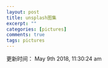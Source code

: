 ```yaml
---
layout: post
title: unsplash图集
excerpt: ""
categories: [pictures]
comments: true
tags: pictures
---
```


更新时间： May 9th 2018, 11:30:24 am

<p><img data-src="http://p6y9wyt8g.bkt.clouddn.com/4AS6y6UH70s.jpg"></p>

<p><img data-src="http://p6y9wyt8g.bkt.clouddn.com/78A265wPiO4.jpg"></p>

<p><img data-src="http://p6y9wyt8g.bkt.clouddn.com/9NDc2vDMTsQ.jpg"></p>

<p><img data-src="http://p6y9wyt8g.bkt.clouddn.com/a1mV1egnQwOqxZZZvhVo_street.jpg"></p>

<p><img data-src="http://p6y9wyt8g.bkt.clouddn.com/a4wUKaaMGWQ.jpg"></p>

<p><img data-src="http://p6y9wyt8g.bkt.clouddn.com/aGnZf9RRTYg.jpg"></p>

<p><img data-src="http://p6y9wyt8g.bkt.clouddn.com/bin"></p>

<p><img data-src="http://p6y9wyt8g.bkt.clouddn.com/FBZfPXF4XcM.jpg"></p>

<p><img data-src="http://p6y9wyt8g.bkt.clouddn.com/HBzQnOQ6CWhlNi1YwAxZ_italy.jpg"></p>

<p><img data-src="http://p6y9wyt8g.bkt.clouddn.com/IOE3kREzq08.jpg"></p>

<p><img data-src="http://p6y9wyt8g.bkt.clouddn.com/leHDA08Lbpc.jpg"></p>

<p><img data-src="http://p6y9wyt8g.bkt.clouddn.com/nHhFgT_GUpY.jpg"></p>

<p><img data-src="http://p6y9wyt8g.bkt.clouddn.com/NU_HimFdnD4.jpg"></p>

<p><img data-src="http://p6y9wyt8g.bkt.clouddn.com/photo-1418985991508-e47386d96a71.jpg"></p>

<p><img data-src="http://p6y9wyt8g.bkt.clouddn.com/photo-1422050478545-9f9383263965.jpg"></p>

<p><img data-src="http://p6y9wyt8g.bkt.clouddn.com/photo-1429042007245-890c9e2603af.jpg"></p>

<p><img data-src="http://p6y9wyt8g.bkt.clouddn.com/photo-1433148749784-5e235e9efd12.jpg"></p>

<p><img data-src="http://p6y9wyt8g.bkt.clouddn.com/photo-1434434319959-1f886517e1fe.jpg"></p>

<p><img data-src="http://p6y9wyt8g.bkt.clouddn.com/photo-1439123068749-20f4035bd7ed.jpg"></p>

<p><img data-src="http://p6y9wyt8g.bkt.clouddn.com/photo-1440549770084-4b381ce9d988.jpg"></p>

<p><img data-src="http://p6y9wyt8g.bkt.clouddn.com/photo-1443986870756-31166604c63c.jpg"></p>

<p><img data-src="http://p6y9wyt8g.bkt.clouddn.com/photo-1447522200268-a0378dac3fba.jpg"></p>

<p><img data-src="http://p6y9wyt8g.bkt.clouddn.com/photo-1449034446853-66c86144b0ad.jpg"></p>

<p><img data-src="http://p6y9wyt8g.bkt.clouddn.com/photo-1451417379553-15d8e8f49cde.jpg"></p>

<p><img data-src="http://p6y9wyt8g.bkt.clouddn.com/photo-1464254786740-b97e5420c299.jpg"></p>

<p><img data-src="http://p6y9wyt8g.bkt.clouddn.com/photo-1464306208223-e0b4495a5553.jpg"></p>

<p><img data-src="http://p6y9wyt8g.bkt.clouddn.com/photo-1464547323744-4edd0cd0c746.jpg"></p>

<p><img data-src="http://p6y9wyt8g.bkt.clouddn.com/photo-1466220666686-90bdba318c9a.jpg"></p>

<p><img data-src="http://p6y9wyt8g.bkt.clouddn.com/photo-1471623432079-b009d30b6729.jpg"></p>

<p><img data-src="http://p6y9wyt8g.bkt.clouddn.com/photo-1472108653939-927cd6aba6d6.jpg"></p>

<p><img data-src="http://p6y9wyt8g.bkt.clouddn.com/photo-1472791108553-c9405341e398.jpg"></p>

<p><img data-src="http://p6y9wyt8g.bkt.clouddn.com/photo-1483168527879-c66136b56105.jpg"></p>

<p><img data-src="http://p6y9wyt8g.bkt.clouddn.com/photo-1483358119466-fee5b6f48180.jpg"></p>

<p><img data-src="http://p6y9wyt8g.bkt.clouddn.com/photo-1484950763426-56b5bf172dbb.jpg"></p>

<p><img data-src="http://p6y9wyt8g.bkt.clouddn.com/photo-1488703480497-dfcccd4894d1.jpg"></p>

<p><img data-src="http://p6y9wyt8g.bkt.clouddn.com/photo-1489211914964-32c31f87e86b.jpg"></p>

<p><img data-src="http://p6y9wyt8g.bkt.clouddn.com/photo-1489781879256-fa824b56f24f.jpg"></p>

<p><img data-src="http://p6y9wyt8g.bkt.clouddn.com/photo-1492098116625-46bb70755996.jpg"></p>

<p><img data-src="http://p6y9wyt8g.bkt.clouddn.com/photo-1493012756780-1da3b2bca75f.jpg"></p>

<p><img data-src="http://p6y9wyt8g.bkt.clouddn.com/photo-1494253188410-ff0cdea5499e.jpg"></p>

<p><img data-src="http://p6y9wyt8g.bkt.clouddn.com/photo-1495248449765-7ec3db458549.jpg"></p>

<p><img data-src="http://p6y9wyt8g.bkt.clouddn.com/photo-1495981910432-f5186aae41ad.jpg"></p>

<p><img data-src="http://p6y9wyt8g.bkt.clouddn.com/photo-1497107261019-ad37b3b579ee.jpg"></p>

<p><img data-src="http://p6y9wyt8g.bkt.clouddn.com/photo-1497892597262-2983614aa886.jpg"></p>

<p><img data-src="http://p6y9wyt8g.bkt.clouddn.com/photo-1498628307723-373c202c5928.jpg"></p>

<p><img data-src="http://p6y9wyt8g.bkt.clouddn.com/photo-1500817904307-e664893dcbab.jpg"></p>

<p><img data-src="http://p6y9wyt8g.bkt.clouddn.com/photo-1501254667263-b4867b4f7482.jpg"></p>

<p><img data-src="http://p6y9wyt8g.bkt.clouddn.com/photo-1502481851512-e9e2529bfbf9.jpg"></p>

<p><img data-src="http://p6y9wyt8g.bkt.clouddn.com/photo-1502990313206-7f37a9514bea.jpg"></p>

<p><img data-src="http://p6y9wyt8g.bkt.clouddn.com/photo-1503264116251-35a269479413.jpg"></p>

<p><img data-src="http://p6y9wyt8g.bkt.clouddn.com/photo-1504333638930-c8787321eee0.jpg"></p>

<p><img data-src="http://p6y9wyt8g.bkt.clouddn.com/photo-1504892612018-159ffa1d147f.jpg"></p>

<p><img data-src="http://p6y9wyt8g.bkt.clouddn.com/photo-1506104489822-562ca25152fe.jpg"></p>

<p><img data-src="http://p6y9wyt8g.bkt.clouddn.com/photo-1506232760298-9262e4c05099.jpg"></p>

<p><img data-src="http://p6y9wyt8g.bkt.clouddn.com/photo-1507608869274-d3177c8bb4c7.jpg"></p>

<p><img data-src="http://p6y9wyt8g.bkt.clouddn.com/photo-1508138119323-5452bd81d53d.jpg"></p>

<p><img data-src="http://p6y9wyt8g.bkt.clouddn.com/photo-1508739773434-c26b3d09e071.jpg"></p>

<p><img data-src="http://p6y9wyt8g.bkt.clouddn.com/photo-1511744663855-28e9238c65e0.jpg"></p>

<p><img data-src="http://p6y9wyt8g.bkt.clouddn.com/photo-1513257027570-b3f9c5f5442d.jpg"></p>

<p><img data-src="http://p6y9wyt8g.bkt.clouddn.com/photo-1514613453913-ec5da0db2faa.jpg"></p>

<p><img data-src="http://p6y9wyt8g.bkt.clouddn.com/photo-1515003197210-e0cd71810b5f.jpg"></p>

<p><img data-src="http://p6y9wyt8g.bkt.clouddn.com/photo-1516073762189-e915e8248a2d.jpg"></p>

<p><img data-src="http://p6y9wyt8g.bkt.clouddn.com/photo-1516331138075-f3adc1e149cd.jpg"></p>

<p><img data-src="http://p6y9wyt8g.bkt.clouddn.com/photo-1517322479358-df90f951f87d.jpg"></p>

<p><img data-src="http://p6y9wyt8g.bkt.clouddn.com/photo-1517409597620-a445404605fe.jpg"></p>

<p><img data-src="http://p6y9wyt8g.bkt.clouddn.com/photo-1517574574879-515ec85d767a.jpg"></p>

<p><img data-src="http://p6y9wyt8g.bkt.clouddn.com/photo-1518159994930-3640550beffe.jpg"></p>

<p><img data-src="http://p6y9wyt8g.bkt.clouddn.com/photo-1520502547463-27df7d9edcaa.jpg"></p>

<p><img data-src="http://p6y9wyt8g.bkt.clouddn.com/photo-1520927718846-5d3c07d63950.jpg"></p>

<p><img data-src="http://p6y9wyt8g.bkt.clouddn.com/photo-1522092721080-6110b9eceb94.jpg"></p>

<p><img data-src="http://p6y9wyt8g.bkt.clouddn.com/photo-1523358527035-6d9887f03cac.jpg"></p>

<p><img data-src="http://p6y9wyt8g.bkt.clouddn.com/photo-1524261399568-56d8c862aaf8.jpg"></p>

<p><img data-src="http://p6y9wyt8g.bkt.clouddn.com/pic0ZL0O-eDOpU.jpg"></p>

<p><img data-src="http://p6y9wyt8g.bkt.clouddn.com/pic16BJBiCIAic.jpg"></p>

<p><img data-src="http://p6y9wyt8g.bkt.clouddn.com/pic1dyD8_5BRwI.jpg"></p>

<p><img data-src="http://p6y9wyt8g.bkt.clouddn.com/pic1Ttpg_FDKXk.jpg"></p>

<p><img data-src="http://p6y9wyt8g.bkt.clouddn.com/pic2APB4zEw1Yg.jpg"></p>

<p><img data-src="http://p6y9wyt8g.bkt.clouddn.com/picBC3EF3ZHAHI.jpg"></p>

<p><img data-src="http://p6y9wyt8g.bkt.clouddn.com/picd-pPg9pnZRY.jpg"></p>

<p><img data-src="http://p6y9wyt8g.bkt.clouddn.com/picElOughfgAf8.jpg"></p>

<p><img data-src="http://p6y9wyt8g.bkt.clouddn.com/picGLCKtmDbOIY.jpg"></p>

<p><img data-src="http://p6y9wyt8g.bkt.clouddn.com/pichoCXpPUMCoE.jpg"></p>

<p><img data-src="http://p6y9wyt8g.bkt.clouddn.com/picHuGhOh38aCA.jpg"></p>

<p><img data-src="http://p6y9wyt8g.bkt.clouddn.com/picHzk8y6hFJRk.jpg"></p>

<p><img data-src="http://p6y9wyt8g.bkt.clouddn.com/picMfJ9g64-WxQ.jpg"></p>

<p><img data-src="http://p6y9wyt8g.bkt.clouddn.com/picNcWOe5wXvew.jpg"></p>

<p><img data-src="http://p6y9wyt8g.bkt.clouddn.com/picPewUcrT1yIw.jpg"></p>

<p><img data-src="http://p6y9wyt8g.bkt.clouddn.com/picS01HL-KuvGw.jpg"></p>

<p><img data-src="http://p6y9wyt8g.bkt.clouddn.com/picUOxMPRPUTOA.jpg"></p>

<p><img data-src="http://p6y9wyt8g.bkt.clouddn.com/picu_z0X-yrJIE.jpg"></p>

<p><img data-src="http://p6y9wyt8g.bkt.clouddn.com/picV705bwrTnQI.jpg"></p>

<p><img data-src="http://p6y9wyt8g.bkt.clouddn.com/picYwFHhIgG77M.jpg"></p>

<p><img data-src="http://p6y9wyt8g.bkt.clouddn.com/qrPqGP-SG8w.jpg"></p>

<p><img data-src="http://p6y9wyt8g.bkt.clouddn.com/ucpymfy_cxM.jpg"></p>

<p><img data-src="http://p6y9wyt8g.bkt.clouddn.com/xza3lKa8Pk8.jpg"></p>

<p><img data-src="http://p6y9wyt8g.bkt.clouddn.com/z1L6VcqLZgc.jpg"></p>


<script>
(function(w, d){
	var b = d.getElementsByTagName('body')[0];
	var s = d.createElement("script"); s.async = true;
	var v = !("IntersectionObserver" in w) ? "8.7.1" : "10.5.2";
	s.src = "https://cdnjs.cloudflare.com/ajax/libs/vanilla-lazyload/" + v + "/lazyload.min.js";
	w.lazyLoadOptions = {}; // Your options here. See "recipes" for more information about async.
	b.appendChild(s);
}(window, document));

window.onload = () => {
	let myLazyLoad = new LazyLoad();
}
</script>

